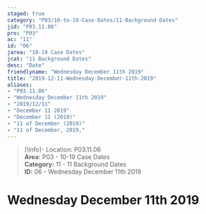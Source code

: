 ```yaml
---  
staged: true  
category: "P03/10-to-19-Case-Dates/11-Background-Dates"  
jid: "P03.11.06"  
pro: "P03"  
ac: "11"  
id: "06"  
jarea: "10-19 Case Dates"  
jcat: "11 Background Dates"  
desc: "Date"  
friendlyname: "Wednesday December 11th 2019"  
title: "2019-12-11-Wednesday-December-11th-2019"  
aliases:   
- "P03.11.06"  
- "Wednesday December 11th 2019"  
- "2019/12/11"  
- "December 11 2019"  
- "December 11 (2019)"  
- "11 of December (2019)"  
- "11 of December, 2019,"  
---  
```

>[!info]- Location: P03.11.06  
>**Area:** P03 - 10-19 Case Dates  
>**Category:** 11 - 11 Background Dates  
>**ID:** 06 - Wednesday December 11th 2019  
  
# Wednesday December 11th 2019  
